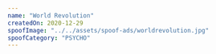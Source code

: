 ```yaml
---
name: "World Revolution"
createdOn: 2020-12-29
spoofImage: "../../assets/spoof-ads/worldrevolution.jpg"
spoofCategory: "PSYCHO"
---
```

